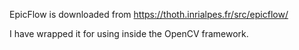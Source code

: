 
EpicFlow is downloaded from https://thoth.inrialpes.fr/src/epicflow/

I have wrapped it for using inside the OpenCV framework.